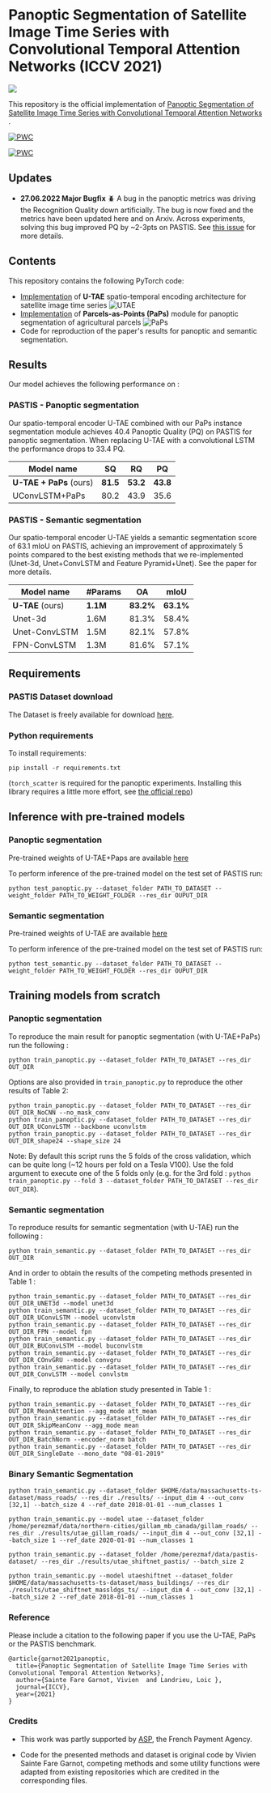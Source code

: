 # Panoptic Segmentation of Satellite Image Time Series with Convolutional Temporal Attention Networks (ICCV 2021)

![](gfx/predictions.png)

This repository is the official implementation of [Panoptic Segmentation of Satellite Image Time Series with Convolutional Temporal Attention Networks
](https://arxiv.org/abs/2107.07933). 

[![PWC](https://img.shields.io/endpoint.svg?url=https://paperswithcode.com/badge/panoptic-segmentation-of-satellite-image-time/semantic-segmentation-on-pastis)](https://paperswithcode.com/sota/semantic-segmentation-on-pastis?p=panoptic-segmentation-of-satellite-image-time)

[![PWC](https://img.shields.io/endpoint.svg?url=https://paperswithcode.com/badge/panoptic-segmentation-of-satellite-image-time/panoptic-segmentation-on-pastis)](https://paperswithcode.com/sota/panoptic-segmentation-on-pastis?p=panoptic-segmentation-of-satellite-image-time)

## Updates

- **27.06.2022 Major Bugfix** :beetle: A bug in the panoptic metrics was driving the Recognition Quality down artificially. The bug is now fixed and the metrics have been updated here and on Arxiv. Across experiments, solving this bug improved PQ by ~2-3pts on PASTIS. See [this issue](https://github.com/VSainteuf/utae-paps/issues/11) for more details. 

## Contents
This repository contains the following PyTorch code:
- [Implementation](https://github.com/VSainteuf/utae-paps/blob/main/src/backbones/utae.py) of **U-TAE** spatio-temporal encoding architecture for satellite image time series
![UTAE](gfx/utae.png)
- [Implementation](https://github.com/VSainteuf/utae-paps/blob/main/src/panoptic/paps.py) of **Parcels-as-Points (PaPs)** module for panoptic segmentation of agricultural parcels
![PaPs](gfx/paps.png)
- Code for reproduction of the paper's results for panoptic and semantic segmentation.




## Results

Our model achieves the following performance on :

### PASTIS - Panoptic segmentation

Our spatio-temporal encoder U-TAE combined with our PaPs instance segmentation module achieves 40.4 Panoptic Quality (PQ) on PASTIS for panoptic segmentation.
When replacing U-TAE with a convolutional LSTM the performance drops to 33.4 PQ.

| Model name         | SQ  | RQ | PQ|
| ------------------ |--- | --- |--- |
| **U-TAE + PaPs** (ours)      | **81.5**|**53.2** |**43.8**|
| UConvLSTM+PaPs  | 80.2|   43.9   |  35.6|

### PASTIS - Semantic segmentation
Our spatio-temporal encoder U-TAE yields a semantic segmentation score of 63.1 mIoU on PASTIS, achieving an improvement of approximately 5 points compared to the best existing methods that we re-implemented (Unet-3d, Unet+ConvLSTM and Feature Pyramid+Unet).
See the paper for more details.

| Model name         | #Params| OA  |  mIoU |
| ------------------ |---- |---- | ---|
| **U-TAE**  (ours) |   **1.1M**|  **83.2%**    | **63.1%**|
| Unet-3d   | 1.6M|    81.3%    |  58.4%|
| Unet-ConvLSTM |1.5M  |     82.1%    |  57.8%|
| FPN-ConvLSTM  | 1.3M|    81.6%   |  57.1%|



## Requirements

### PASTIS Dataset download
The Dataset is freely available for download [here](https://github.com/VSainteuf/pastis-benchmark). 



### Python requirements
To install requirements:

```setup
pip install -r requirements.txt
```

(`torch_scatter` is required for the panoptic experiments. 
Installing this library requires a little more effort, see [the official repo](https://github.com/rusty1s/pytorch_scatter))



## Inference with pre-trained models

### Panoptic segmentation


Pre-trained weights of U-TAE+Paps are available [here](https://zenodo.org/record/5172301)

To perform inference of the pre-trained model on the test set of PASTIS run:

```test
python test_panoptic.py --dataset_folder PATH_TO_DATASET --weight_folder PATH_TO_WEIGHT_FOLDER --res_dir OUPUT_DIR
```


### Semantic segmentation


Pre-trained weights of U-TAE are available [here](https://zenodo.org/record/5172293)

To perform inference of the pre-trained model on the test set of PASTIS run:

```test
python test_semantic.py --dataset_folder PATH_TO_DATASET --weight_folder PATH_TO_WEIGHT_FOLDER --res_dir OUPUT_DIR
```


## Training models from scratch

### Panoptic segmentation

To reproduce the main result for panoptic segmentation (with U-TAE+PaPs) run the following :

```train
python train_panoptic.py --dataset_folder PATH_TO_DATASET --res_dir OUT_DIR
```
Options are also provided in `train_panoptic.py` to reproduce the other results of Table 2:

```train
python train_panoptic.py --dataset_folder PATH_TO_DATASET --res_dir OUT_DIR_NoCNN --no_mask_conv
python train_panoptic.py --dataset_folder PATH_TO_DATASET --res_dir OUT_DIR_UConvLSTM --backbone uconvlstm
python train_panoptic.py --dataset_folder PATH_TO_DATASET --res_dir OUT_DIR_shape24 --shape_size 24
```

Note: By default this script runs the 5 folds of the cross validation, which can be quite long (~12 hours per fold on a Tesla V100). 
Use the fold argument to execute one of the 5 folds only 
(e.g. for the 3rd fold : `python train_panoptic.py --fold 3 --dataset_folder PATH_TO_DATASET --res_dir OUT_DIR`).

### Semantic segmentation

To reproduce results for semantic segmentation (with U-TAE) run the following :

```train
python train_semantic.py --dataset_folder PATH_TO_DATASET --res_dir OUT_DIR
```

And in order to obtain the results of the competing methods presented in Table 1 :

```train
python train_semantic.py --dataset_folder PATH_TO_DATASET --res_dir OUT_DIR_UNET3d --model unet3d
python train_semantic.py --dataset_folder PATH_TO_DATASET --res_dir OUT_DIR_UConvLSTM --model uconvlstm
python train_semantic.py --dataset_folder PATH_TO_DATASET --res_dir OUT_DIR_FPN --model fpn
python train_semantic.py --dataset_folder PATH_TO_DATASET --res_dir OUT_DIR_BUConvLSTM --model buconvlstm
python train_semantic.py --dataset_folder PATH_TO_DATASET --res_dir OUT_DIR_COnvGRU --model convgru
python train_semantic.py --dataset_folder PATH_TO_DATASET --res_dir OUT_DIR_ConvLSTM --model convlstm

```
Finally, to reproduce the ablation study presented in Table 1 :

```train
python train_semantic.py --dataset_folder PATH_TO_DATASET --res_dir OUT_DIR_MeanAttention --agg_mode att_mean
python train_semantic.py --dataset_folder PATH_TO_DATASET --res_dir OUT_DIR_SkipMeanConv --agg_mode mean
python train_semantic.py --dataset_folder PATH_TO_DATASET --res_dir OUT_DIR_BatchNorm --encoder_norm batch
python train_semantic.py --dataset_folder PATH_TO_DATASET --res_dir OUT_DIR_SingleDate --mono_date "08-01-2019"

```


### Binary Semantic Segmentation

```train
python train_semantic.py --dataset_folder $HOME/data/massachusetts-ts-dataset/mass_roads/ --res_dir ./results/ --input_dim 4 --out_conv [32,1] --batch_size 4 --ref_date 2018-01-01 --num_classes 1
```

```train
python train_semantic.py --model utae --dataset_folder /home/perezmaf/data/northern-cities/gillam_mb_canada/gillam_roads/ --res_dir ./results/utae_gillam_roads/ --input_dim 4 --out_conv [32,1] --batch_size 1 --ref_date 2020-01-01 --num_classes 1
```

```train
python train_semantic.py --dataset_folder /home/perezmaf/data/pastis-dataset/ --res_dir ./results/utae_shiftnet_pastis/ --batch_size 2
```

```train
python train_semantic.py --model utaeshiftnet --dataset_folder $HOME/data/massachusetts-ts-dataset/mass_buildings/ --res_dir ./results/utae_shiftnet_massldgs_ts/ --input_dim 4 --out_conv [32,1] --batch_size 2 --ref_date 2018-01-01 --num_classes 1
```

### Reference

Please include a citation to the following paper if you use the U-TAE, PaPs or the PASTIS benchmark.

```
@article{garnot2021panoptic,
  title={Panoptic Segmentation of Satellite Image Time Series with Convolutional Temporal Attention Networks},
  author={Sainte Fare Garnot, Vivien  and Landrieu, Loic },
  journal={ICCV},
  year={2021}
}

```

### Credits
 
- This work was partly supported by [ASP](https://www.asp-public.fr), the French Payment Agency. 

- Code for the presented methods and dataset is original code by Vivien Sainte Fare Garnot,
 competing methods and some utility functions were adapted from existing repositories which are credited in the corresponding files.
